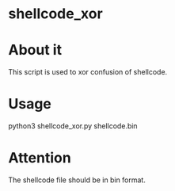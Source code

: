 # shellcode_xor



# About it
This script is used to xor confusion of shellcode.  


# Usage
python3 shellcode_xor.py shellcode.bin  

# Attention
The shellcode file should be in bin format.


